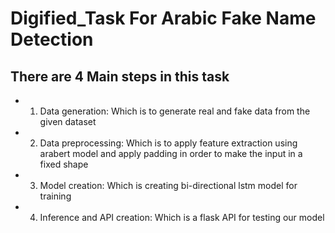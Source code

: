 # Digified_Task For Arabic Fake Name Detection
## There are 4 Main steps in this task
* 1. Data generation: Which is to generate real and fake data from the given dataset
* 2. Data preprocessing: Which is to apply feature extraction using arabert model and apply padding in order to make the input in a fixed shape
* 3. Model creation: Which is creating bi-directional lstm model for training
* 4. Inference and API creation: Which is a flask API for testing our model

